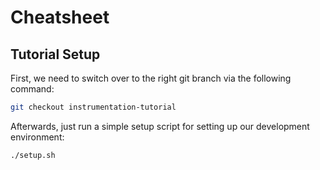 # Cheatsheet

## Tutorial Setup

First, we need to switch over to the right git branch via the following command:

```bash
git checkout instrumentation-tutorial
```

Afterwards, just run a simple setup script for setting up our development environment:

```bash
./setup.sh
```
